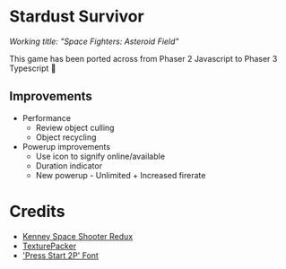 # Stardust Survivor
_Working title: "Space Fighters: Asteroid Field"_

This game has been ported across from Phaser 2 Javascript to Phaser 3 Typescript :tada:


## Improvements
- Performance
    - Review object culling
    - Object recycling
- Powerup improvements
    - Use icon to signify online/available
    - Duration indicator
    - New powerup - Unlimited + Increased firerate


# Credits
- [Kenney Space Shooter Redux](https://kenney.nl/assets/space-shooter-reduxe)
- [TexturePacker](https://www.codeandweb.com/texturepacker)
- ['Press Start 2P' Font](https://fonts.google.com/specimen/Press+Start+2P)
